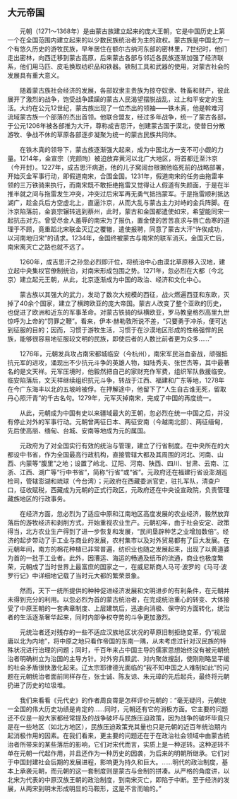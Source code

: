 ## 大元帝国

　　元朝（1271～1368年）是由蒙古族建立起来的庞大王朝，它是中国历史上第一个在全国范围内建立起来的以少数民族统治者为主的政权。蒙古族是中国北方一个有悠久历史的游牧民族，早年居住在额尔古纳河东部的密林里，7世纪时，他们走出密林，向西迁移到蒙古高原，后来蒙古各部与邻近各民族逐渐加强了经济联系，他们用马匹、皮毛换取纺织品和铁器。铁制工具和武器的使用，对蒙古社会的发展具有重大意义。

　　随着蒙古族社会经济的发展，各部奴隶主贵族为掠夺奴隶、牲畜和财产，彼此展开了激烈的战争，饱受战争蹂躏的蒙古人民渴望摆脱战乱，过上和平安定的生活。大约在公元12世纪，蒙古族出现了一位杰出的领袖——铁木真，他是斡难河流域蒙古族一个部落的杰出首领。他联合盟友，经过多年战争，统一了蒙古各部，于公元1206年被各部推为大汗，尊称成吉思汗，创建蒙古国于漠北，使昔日分散游牧、争战不休的草原各部逐步凝聚为统一的蒙古民族共同体。

　　在铁木真的领导下，蒙古族逐渐强大起来，成为中国北方一支不可小觑的力量。1214年，金宣宗（完颜珣）被迫放弃黄河以北广大地区，将首都迁至汴京（今开封）。1227年，成吉思汗病逝，他的儿子窝阔台根据他临死前的战略部署，开始灭金军事行动，即假道南宋，合围金国。1231年，假道南宋的任务由拖雷率领的三万铁骑来执行，而南宋既不敢拒绝拖雷又觉得让人假道有失颜面，于是在半推半就之间与拖雷发生冲突，冲突过后宋军再无勇气抵挡蒙军。于是拖雷顺利抵达湖广，趁金兵后方空虚北上，直逼汴京，从而大乱与蒙古主力对峙的金兵阵脚。在汴京陷落前，金哀宗辗转逃到蔡州，此时，蒙古和金国都遣使如宋，希望能同宋一起抗击对方。曾受尽金人羞辱的南宋为了报仇，置金使的苦苦哀求与唇亡齿寒的道理于不顾，竟重蹈北宋联金灭辽之覆辙，遣使报聘，同意了蒙古大汗“许俟成功，以河南地归宋”的请求。1234年，金国终被蒙古与南宋的联军消灭。金国灭亡后，南宋离灭亡之路也就不远了。

　　1260年，成吉思汗之孙忽必烈即汗位，将统治中心由漠北草原移入汉地，建立起中央集权官僚制统治，对南宋形成包围之势。1271年，忽必烈在大都（今北京）建立起元王朝，从此，北京逐渐成为中国的政治、经济和文化中心。

　　蒙古族以其强大的武力，发动了数次大规模的西征，战火燃遍西亚和东欧，灭掉了40余个国家，建立了横跨欧亚的庞大帝国。蒙古人改变了整个亚欧的历史，也促进了欧洲和近东的军事革命。对蒙古铁骑的纵横欧亚，罗马教皇格烈高里九世惊呼为上帝的“罚罪之鞭”。看来，伊本·赫勒敦所说不差，“只要勇于冲杀，便可达到征服的目的；因而，习惯于游牧生活，习惯于在沙漠地区形成的性格强悍的民族，能够很容易地征服较文明的民族，即使后者的人数比前者更为众多……”

　　1276年，元朝发兵攻占南宋都城临安（今杭州），南宋军民浴血奋战，顽强抵抗元军的进攻，涌现出不少抗元斗争的英雄人物，如陆秀夫、张世杰等，其中最著名的是文天祥。元军压境时，他毅然把自己的家财充作军费，组织军队救援临安。临安陷落后，文天祥继续组织抗元斗争，转战于江西、福建和广东等地，1278年在今广东海丰以北的五坡岭被俘。在押解途中，他留下了“人生自古谁无死，留取丹心照汗青”的千古名句。1279年，元军灭掉南宋，完成了中国的再度统一。

　　从此，元朝成为中国有史以来疆域最大的王朝，忽必烈在统一中国之后，并没有停止对外的军事行动。元朝曾两征日本、两征安南（今越南北部）、两征缅甸，先后使高丽、缅甸、台城、安南等地成为元的属国。

　　元政府为了对全国实行有效的统治与管理，建立了行省制度。在中央所在的大都设中书省，作为全国最高行政机构，直接管辖大都及其周围的河北、河南、山西、内蒙等“腹里”之地；设置了岭北、辽阳、河南、陕西、四川、甘肃、云南、江浙、江西、湖广等“行中书省”，简称“行省”或“省”。元政府还在福建行省设澎湖巡检司，管辖澎湖和琉球（今台湾）；元政府在西藏委派官吏，驻扎军队，清查户口，征收赋税，西藏成为元朝的正式行政区，元政府还在中央设宣政院，负责管理藏族地区的行政事务。

　　在经济方面，忽必烈为了适应中原和江南地区高度发展的农业经济，毅然放弃落后的游牧经济和剥削方式，开始重视农业生产。元朝初年，由于社会安定、政策得当，北方农业生产得到了进一步恢复和发展，“民间垦辟种艺之业增加数倍”。经济的起步带动了手工业与商业的发展，农村集市以及对外贸易都有了巨大发展。在元朝年间，南方的棉花种植已非常普遍，纺织业也随之发展起来，出现了以黄道婆为首的一批手工业者。此外，因漕运、海运的畅通及纸币的流通，商业也极度繁荣，元朝成了当时世界上最富庶的国家之一，在威尼斯商人马可·波罗的《马可·波罗行记》中详细地记载了当时元大都的繁荣景象。

　　然而，天下一统所提供的种种促进经济发展和文明进步的有利条件，在元朝并未得到充分的利用。以忽必烈为首的蒙古统治者，在完成统治重心的转变、大体接受了中原王朝的一套典章制度、上层建筑后，迅速向消极、保守的方面转化，统治者的生活逐渐奢华起来，同时内部争权夺势的斗争更加激烈。

　　元统治者还对残存的一些不适应汉族地区状况的草原旧制拒绝变革，仍“视居庸以北为内地”，将中原之地只看作帝国的东南一隅，从未考虑过针对汉民族的特殊状况进行治理的问题；同时，千百年来占中国主导的儒家思想始终没有被元朝统治者明确树立为治国的主导方针。对外穷兵黩武、对内聚敛搜刮，使刚刚略显平缓的社会矛盾很快激化起来。辽太宗耶律德光面临的“我不知中国之人难制如此”的问题在元朝统治者面前同样存在，张士诚、陈友谅、朱元璋的先后起兵，最终将元朝扔进了历史的垃圾堆。

　　我们来看看《元代史》的作者周良霄是怎样评价元朝的：“毫无疑问，元朝统一全国的伟大历史功绩是肯定的……同时，元朝还有它的消极方面。它主要的问题还不仅是一般大家都经常提及的战争破坏与民族压迫政策，因为战争的破坏毕竟只是在一些地区（如北方地区），民族压迫政策充其量也只是元朝的近百年统治期内起消极作用的因素。在我们看来，更主要的问题还在于在政治社会领域中由蒙古统治者所带来的某些落后的影响，它们对宋代而言，实质上是一种逆转。这种逆转不单在元朝一代起作用，并且还作为一种历史的因袭，为后来的明朝所继承。它们对于中国封建社会后期的发展进程，影响更为持久和巨大。……明代的政治制度，基本上承袭元朝，而元朝的这一套制度则是蒙古与金制的拼凑。从严格的角度讲，以北宋为代表的中原汉族王朝的政治制度，到南宋灭亡，即陷于中断。至于经济的发展，从两宋到明末形成明显的马鞍形，这是不言而喻的。”
